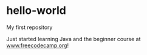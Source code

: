 # hello-world
My first repository

Just started learning Java and the beginner course at www.freecodecamp.org!
